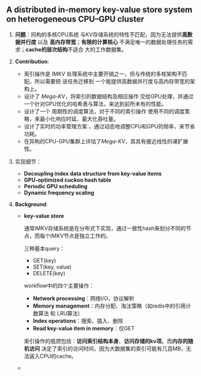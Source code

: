 ## A distributed in-memory key-value store system on heterogeneous CPU–GPU cluster

1. **问题**：同构的多核CPU系统 与KV存储系统的特性不匹配，因为无法提供**高数据并行度** 以及 **高内存带宽**；**有限的计算核心** 不满足唯一的数据处理任务的需求；**cache的层次结构**不适合 大的工作数据集。

2. **Contribution**: 

   - 索引操作是 IMKV 处理系统中主要开销之一，但与传统的多核架构不匹配。所以需要把 该任务迁移到 一个能提供高数据并行度与高内存带宽的架构上。
   - 设计了 *Mega-KV*，将索引的数据结构及相应操作 交给GPU处理，并通过一个针对GPU优化的哈希表与算法，来达到前所未有的性能。
   - 设计了一个 周期性的调度算法，对于不同的索引操作 使用不同的调度策略，来最小化响应时延、最大化吞吐量。
   - 设计了实时的功率管理方案 ，通过动态地调整CPU和GPU的频率，来节省功耗。
   - 在异构的CPU-GPU集群上评估了*Mega-KV*，其具有接近线性的课扩展性。

3. 实现细节：

   - **Decoupling index data structure from key-value items**
   - **GPU-optimized cuckoo hash table**
   - **Periodic GPU scheduling**
   - **Dynamic frequency scaling**

4. **Background**:

   - **key-value store**

     通常IMKV存储系统是在分布式下实现，通过一致性hash来划分不同的节点，而每个IMKV节点是独立工作的。

     三种基本query：

     - GET(key)
     - SET(key, value)
     - DELETE(key)

     workflow中的四个主要操作：

     - **Network processing**：网络I/O，协议解析
     - **Memory management**：内存分配、淘汰策略（如redis中的引用计数算法 和 LRU算法）
     - **Index operations**：搜索、插入、删除
     - **Read key-value item in memory**：仅GET

     索引操作的瓶颈包括：**访问索引结构本身**、**访问存储的kv项**。而**内存的随机访问** 决定了索引的访问时间，因为大数据集的索引可能有几百MB，无法装入CPU的cache。

   - 